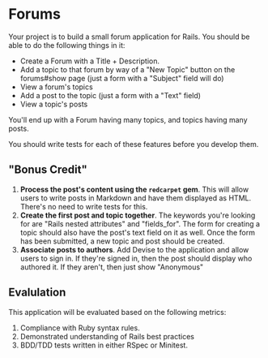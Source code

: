 # Forums

Your project is to build a small forum application for Rails. You should be able to do the following things in it:

* Create a Forum with a Title + Description.
* Add a topic to that forum by way of a "New Topic" button on the forums#show page (just a form with a "Subject" field will do)
* View a forum's topics
* Add a post to the topic (just a form with a "Text" field)
* View a topic's posts

You'll end up with a Forum having many topics, and topics having many posts.

You should write tests for each of these features before you develop them.

## "Bonus Credit"

1. **Process the post's content using the `redcarpet` gem**. This will allow users to write posts in Markdown and have them displayed as HTML. There's no need to write tests for this.
2. **Create the first post and topic together**. The keywords you're looking for are "Rails nested attributes" and "fields_for". The form for creating a topic should also have the post's text field on it as well. Once the form has been submitted, a new topic and post should be created.
3. **Associate posts to authors**. Add Devise to the application and allow users to sign in. If they're signed in, then the post should display who authored it. If they aren't, then just show "Anonymous"

## Evalulation

This application will be evaluated based on the following metrics:

1. Compliance with Ruby syntax rules.
2. Demonstrated understanding of Rails best practices
3. BDD/TDD tests written in either RSpec or Minitest.
